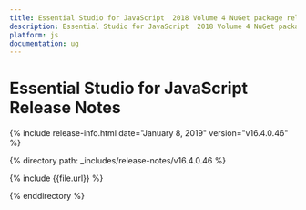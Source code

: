 ```yaml
---
title: Essential Studio for JavaScript  2018 Volume 4 NuGet package release  Release Notes  
description: Essential Studio for JavaScript  2018 Volume 4 NuGet package release  Release Notes  
platform: js
documentation: ug
---
```


# Essential Studio for JavaScript  Release Notes  

{% include release-info.html date="January 8, 2019"  version="v16.4.0.46" %} 


{% directory path: _includes/release-notes/v16.4.0.46 %}

{% include {{file.url}} %}

{% enddirectory %}